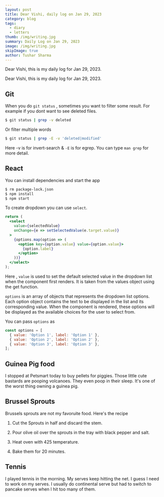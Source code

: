 ```yaml
---
layout: post
title: Dear Vishi, daily log on Jan 29, 2023
category: blog
tags:
  - diary
  - letters
thumb: /img/writing.jpg
summary: Daily Log on Jan 29, 2023
image: /img/writing.jpg
skipImage: true
author: Tushar Sharma
---
```


Dear Vishi, this is my daily log for Jan 29, 2023.<!-- truncate_here -->

Dear Vishi, this is my daily log for Jan 29, 2023.

## Git

When you do `git status` , sometimes you want to filter some result. For example if you dont want to see deleted files.

```bash
$ git status | grep -v deleted
```

Or filter multiple words

```bash
$ git status | grep -E -v 'deleted|modified'
```

Here -v is for invert-search & `-E` is for egrep. You can type `man grep` for more detail. 

## React 

You can install dependencies and start the app

```bash
$ rm package-lock.json
$ npm install
$ npm start
```

To create dropdown you can use `select`.

```jsx
return (
  <select 
    value={selectedValue} 
    onChange={e => setSelectedValue(e.target.value)}
  >
    {options.map(option => (
      <option key={option.value} value={option.value}>
        {option.label}
      </option>
    ))}
  </select>
);
```

Here , `value` is used to set the default selected value in the dropdown list when the component first renders. It is taken from the values object using the get function.

`options` is an array of objects that represents the dropdown list options. Each option object contains the text to be displayed in the list and its corresponding value. When the component is rendered, these options will be displayed as the available choices for the user to select from.

You can pass `options` as 

```javascript
const options = [
  { value: 'Option 1', label: 'Option 1' },
  { value: 'Option 2', label: 'Option 2' },
  { value: 'Option 3', label: 'Option 3' },
];
```


## Guinea Pig food

I stopped at Petsmart today to buy pellets for piggies. Those little cute bastards are pooping volcanoes. They even poop in their sleep. It's one of the worst thing owning a guinea pig.

## Brussel Sprouts

Brussels sprouts are not my favoruite food. Here's the recipe 

1. Cut the Sprouts in half and discard the stem.

2. Pour olive oil over the sprouts in the tray with black pepper and salt.

3. Heat oven with 425 temperature.

4. Bake them for 20 minutes. 


## Tennis 

I played tennis in the morning. My serves keep hitting the net. I guess I need to work on my serves. I usually do continental serve but had to switch to pancake serves when I hit too many of them.
